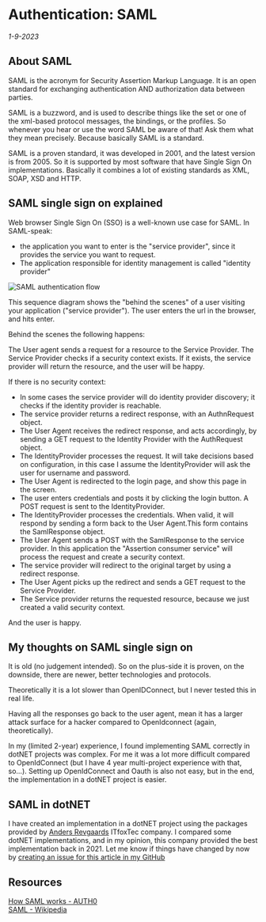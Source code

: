 # Authentication: SAML

*1-9-2023*

## About SAML

SAML is the acronym for Security Assertion Markup Language. It is an open standard for exchanging authentication AND
authorization data between parties.

SAML is a buzzword, and is used to describe things like the set or one of the xml-based protocol messages, the bindings,
or the profiles. So whenever you hear or use the word SAML be aware of that! Ask them what they mean precisely. Because
basically SAML is a standard.

SAML is a proven standard, it was developed in 2001, and the latest version is from 2005. So it is supported by most
software that have Single Sign On implementations. Basically it combines a lot of existing standards as XML, SOAP, XSD
and HTTP.

## SAML single sign on explained

Web browser Single Sign On (SSO) is a well-known use case for SAML.
In SAML-speak:

- the application you want to enter is the "service provider", since it provides the service you want to request.
- The application responsible for identity management is called "identity provider"

![SAML authentication flow](/assets/images/saml/saml.svg "SAML authentication flow")

This sequence diagram shows the "behind the scenes" of a user visiting your application ("service provider"). The user
enters the url in the browser, and hits enter.

Behind the scenes the following happens:

The User agent sends a request for a resource to the Service Provider.
The Service Provider checks if a security context exists.
If it exists, the service provider will return the resource, and the user will be happy.

If there is no security context:

- In some cases the service provider will do identity provider discovery; it checks if the identity provider is
  reachable.
- The service provider returns a redirect response, with an AuthnRequest object.
- The User Agent receives the redirect response, and acts accordingly, by sending a GET request to the Identity Provider
  with the AuthRequest object.
- The IdentityProvider processes the request. It will take decisions based on configuration, in this case I assume the
  IdentityProvider will ask the user for username and password.
- The User Agent is redirected to the login page, and show this page in the screen.
- The user enters credentials and posts it by clicking the login button. A POST request is sent to the IdentityProvider.
- The IdentityProvider processes the credentials. When valid, it will respond by sending a form back to the User
  Agent.This form contains the SamlResponse object.
- The User Agent sends a POST with the SamlResponse to the service provider. In this application the "Assertion consumer
  service" will process the request and create a security context.
- The service provider will redirect to the original target by using a redirect response.
- The User Agent picks up the redirect and sends a GET request to the Service Provider.
- The Service provider returns the requested resource, because we just created a valid security context.

And the user is happy.

## My thoughts on SAML single sign on

It is old (no judgement intended). So on the plus-side it is proven, on the downside, there are newer, better
technologies and protocols.

Theoretically it is a lot slower than OpenIDConnect, but I never tested this in real life.

Having all the responses go back to the user agent, mean it has a larger attack surface for a hacker compared to
OpenIdconnect (again, theoretically).

In my (limited 2-year) experience, I found implementing SAML correctly in dotNET projects was complex. For me it was a
lot more difficult compared to OpenIdConnect (but I have 4 year multi-project experience with that, so...). Setting up
OpenIdConnect and Oauth is also not easy, but in the end, the implementation in a dotNET project is easier.

## SAML in dotNET

I have created an implementation in a dotNET project using the packages provided
by [Anders Revgaards](https://github.com/Revsgaard) ITfoxTec company. I compared some dotNET implementations, and in my
opinion, this company provided the best implementation back in 2021. Let me know if things have changed by now
by [creating an issue for this article in my GitHub](https://github.com/HelmerDenDekker/HelmerDenDekker.github.io/issues)

## Resources

[How SAML works - AUTH0](https://auth0.com/blog/how-saml-authentication-works/)  
[SAML - Wikipedia](https://en.wikipedia.org/wiki/Security_Assertion_Markup_Language)